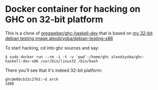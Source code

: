 Docker container for hacking on GHC on 32-bit platform
======================================================

This is a clone of
[gregweber/ghc-haskell-dev](https://hub.docker.com/r/gregweber/ghc-haskell-dev/)
that is based on [my 32-bit debian testing image
alexdzyoba/debian-testing-x86](https://hub.docker.com/r/alexdzyoba/debian-testing-x86/)

To start hacking, cd into ghc sources and say:

    $ sudo docker run --rm -i -t -v `pwd`:/home/ghc alexdzyoba/ghc-haskell-dev-x86 /usr/bin/linux32 /bin/bash

There you'll see that it's indeed 32-bit platform:

    ghc@e0bcb32c27b1:~$ arch
    i686
